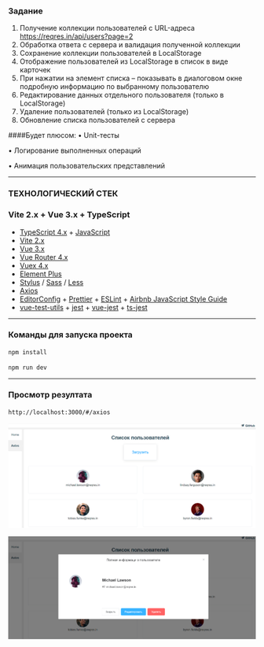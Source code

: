 ### Задание
1. Получение коллекции пользователей с URL-адреса https://reqres.in/api/users?page=2
2. Обработка ответа с сервера и валидация полученной коллекции
3. Сохранение коллекции пользователей в LocalStorage
4. Отображение пользователей из LocalStorage в список в виде карточек
5. При нажатии на элемент списка – показывать в диалоговом окне подробную информацию по выбранному пользователю
6. Редактирование данных отдельного пользователя (только в LocalStorage)
7. Удаление пользователей (только из LocalStorage)
8. Обновление списка пользователей с сервера


####Будет плюсом:
• Unit-тесты

• Логирование выполненных операций

• Анимация пользовательских представлений

---
### ТЕХНОЛОГИЧЕСКИЙ СТЕК
### Vite 2.x + Vue 3.x + TypeScript
- [TypeScript 4.x](https://www.typescriptlang.org/zh/) + [JavaScript](https://www.javascript.com/)
- [Vite 2.x](https://cn.vitejs.dev/)
- [Vue 3.x](https://v3.cn.vuejs.org/)
- [Vue Router 4.x](https://next.router.vuejs.org/zh/index.html)
- [Vuex 4.x](https://next.vuex.vuejs.org/)
- [Element Plus](https://element-plus.org/#/zh-CN)
- [Stylus](https://stylus-lang.com/) / [Sass](https://sass.bootcss.com/documentation) / [Less](http://lesscss.cn/)
- [Axios](https://axios-http.com/)
- [EditorConfig](http://editorconfig.org) + [Prettier](https://prettier.io/) + [ESLint](https://eslint.org/) + [Airbnb JavaScript Style Guide](https://github.com/airbnb/javascript#translation)
- [vue-test-utils](https://next.vue-test-utils.vuejs.org/) + [jest](https://jestjs.io/) + [vue-jest](https://github.com/vuejs/vue-jest) + [ts-jest](https://kulshekhar.github.io/ts-jest/)

---
### Команды для запуска проекта 
```sh
npm install
```

```sh
npm run dev
```

---

### Просмотр резултата
```sh
http://localhost:3000/#/axios
```
![](public/scrin1.png)

![](public/scrin2.png)
